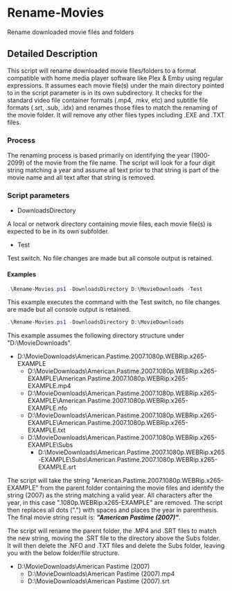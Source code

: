 # Rename-Movies
Rename downloaded movie files and folders
## Detailed Description
This script will rename downloaded movie files/folders to a format compatible with home media player software like Plex & Emby using regular expressions.  It assumes each movie file(s) under the main directory pointed to in the script parameter is in its own subdirectory.  It checks for the standard video file container formats (.mp4, .mkv, etc) and subtitle file formats (.srt, .sub, .idx) and renames those files to match the renaming of the movie folder.  It will remove any other files types including .EXE and .TXT files.

### Process
The renaming process is based primarily on identifying the year (1900-2099) of the movie from the file name.  The script will look for a four digit string matching a year and assume all text prior to that string is part of the movie name and all text after that string is removed.

### Script parameters
* DownloadsDirectory

A local or network directory containing movie files, each movie file(s) is expected to be in its own subfolder.

* Test

Test switch.  No file changes are made but all console output is retained.

#### Examples

```PowerShell
.\Rename-Movies.ps1 -DownloadsDirectory D:\MovieDownloads -Test
```
This example executes the command with the Test switch, no file changes are made but all console output is retained.

```PowerShell
.\Rename-Movies.ps1 -DownloadsDirectory D:\MovieDownloads
```
This example assumes the following directory structure under "D:\MovieDownloads".

* D:\MovieDownloads\American.Pastime.2007.1080p.WEBRip.x265-EXAMPLE
  * D:\MovieDownloads\American.Pastime.2007.1080p.WEBRip.x265-EXAMPLE\American.Pastime.2007.1080p.WEBRip.x265-EXAMPLE.mp4
  * D:\MovieDownloads\American.Pastime.2007.1080p.WEBRip.x265-EXAMPLE\American.Pastime.2007.1080p.WEBRip.x265-EXAMPLE.nfo
  * D:\MovieDownloads\American.Pastime.2007.1080p.WEBRip.x265-EXAMPLE\American.Pastime.2007.1080p.WEBRip.x265-EXAMPLE.txt
  * D:\MovieDownloads\American.Pastime.2007.1080p.WEBRip.x265-EXAMPLE\Subs
    * D:\MovieDownloads\American.Pastime.2007.1080p.WEBRip.x265-EXAMPLE\Subs\American.Pastime.2007.1080p.WEBRip.x265-EXAMPLE.srt


The script will take the string "American.Pastime.2007.1080p.WEBRip.x265-EXAMPLE" from the parent folder containing the movie files and identify the string (2007) as the string matching a valid year.  All characters after the year, in this case ".1080p.WEBRip.x265-EXAMPLE" are removed.  The script then replaces all dots (".") with spaces and places the year in parenthesis.  The final movie string result is: **_"American Pastime (2007)"_**.


The script will rename the parent folder, the .MP4 and .SRT files to match the new string, moving the .SRT file to the directory above the Subs folder.  It will then delete the .NFO and .TXT files and delete the Subs folder, leaving you with the below folder/file structure.

* D:\MovieDownloads\American Pastime (2007)
  * D:\MovieDownloads\American Pastime (2007).mp4
  * D:\MovieDownloads\American Pastime (2007).srt
